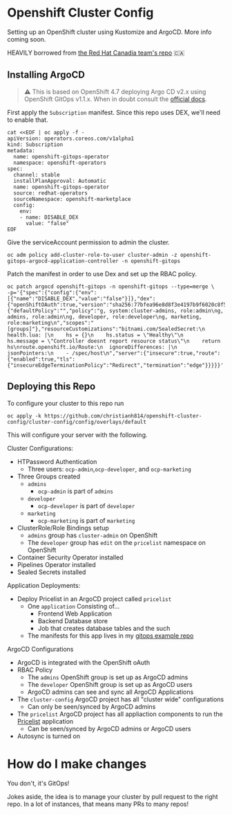 # Openshift Cluster Config
Setting up an OpenShift cluster using Kustomize and ArgoCD. More info coming soon.

HEAVILY borrowed from [the Red Hat Canadia team's repo](https://github.com/redhat-canada-gitops/cluster-config) :canada:


## Installing ArgoCD

> :warning: This is based on OpenShift 4.7 deploying Argo CD v2.x using OpenShift GitOps v1.1.x. When in doubt consult the [official docs](https://docs.openshift.com/container-platform/4.7/cicd/gitops/installing-openshift-gitops.html).

First apply the `Subscription` manifest. Since this repo uses DEX, we'll need to enable that.

```shell
cat <<EOF | oc apply -f -
apiVersion: operators.coreos.com/v1alpha1
kind: Subscription
metadata:
  name: openshift-gitops-operator
  namespace: openshift-operators
spec:
  channel: stable
  installPlanApproval: Automatic
  name: openshift-gitops-operator
  source: redhat-operators
  sourceNamespace: openshift-marketplace
  config:
    env:
    - name: DISABLE_DEX
      value: "false"
EOF
```

Give the serviceAccount permission to admin the cluster.

```shell
oc adm policy add-cluster-role-to-user cluster-admin -z openshift-gitops-argocd-application-controller -n openshift-gitops
```

Patch the manifest in order to use Dex and set up the RBAC policy.

```shell
oc patch argocd openshift-gitops -n openshift-gitops --type=merge \
-p='{"spec":{"config":{"env":[{"name":"DISABLE_DEX","value":"false"}]},"dex":{"openShiftOAuth":true,"version":"sha256:77bfea96e8d8f3e4197b9f6020c8f5dedbb701245c19afd69a15747ae4bf2804"},"rbac":{"defaultPolicy":"","policy":"g, system:cluster-admins, role:admin\ng, admins, role:admin\ng, developer, role:developer\ng, marketing, role:marketing\n","scopes":"[groups]"},"resourceCustomizations":"bitnami.com/SealedSecret:\n  health.lua: |\n    hs = {}\n    hs.status = \"Healthy\"\n    hs.message = \"Controller doesnt report resource status\"\n    return hs\nroute.openshift.io/Route:\n  ignoreDifferences: |\n    jsonPointers:\n    - /spec/host\n","server":{"insecure":true,"route":{"enabled":true,"tls":{"insecureEdgeTerminationPolicy":"Redirect","termination":"edge"}}}}}'
```

## Deploying this Repo

To configure your cluster to this repo run

```
oc apply -k https://github.com/christianh814/openshift-cluster-config/cluster-config/config/overlays/default
```

This will configure your server with the following.

Cluster Configurations:
* HTPassword Authentication
  * Three users: `ocp-admin`,`ocp-developer`, and `ocp-marketing`
* Three Groups created
  * `admins`
    * `ocp-admin` is part of `admins`
  * `developer`
    * `ocp-developer` is part of `developer`
  * `marketing`
    * `ocp-marketing` is part of `marketing`
* ClusterRole/Role Bindings setup
  * `admins` group has `cluster-admin` on OpenShift
  * The `developer` group has `edit` on the `pricelist` namespace on OpenShift
* Container Security Operator installed
* Pipelines Operator installed
* Sealed Secrets installed

Application Deployments:
* Deploy Pricelist in an ArgoCD project called `pricelist`
  * One `application` Consisting of...
    * Frontend Web Application
    * Backend Database store
    * Job that creates database tables and the such
  * The manifests for this app lives in my [gitops example repo](https://github.com/christianh814/gitops-examples)

ArgoCD Configurations
* ArgoCD is integrated with the OpenShift oAuth
* RBAC Policy
  * The `admins` OpenShift group is set up as ArgoCD admins
  * The `developer` OpenShift group is set up as ArgoCD users
  * ArgoCD admins can see and sync all ArgoCD Applications
* The `cluster-config` ArgoCD project has all "cluster wide" configurations
  * Can only be seen/synced by ArgoCD admins
* The `pricelist` ArgoCD project has all appliaction components to run the [Pricelist](https://github.com/christianh814/openshift-cluster-config) application
  * Can be seen/synced by ArgoCD admins or ArgoCD users
* Autosync is turned on

# How do I make changes

You don't, it's GitOps!

Jokes aside, the idea is to manage your cluster by pull request to the right repo. In a lot of instances, that means many PRs to many repos!
